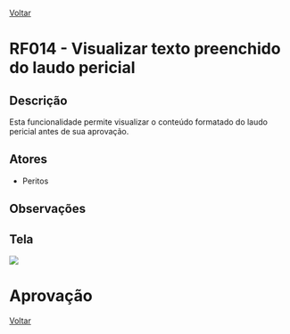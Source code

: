 [Voltar](../req_fun.md)

# RF014 - Visualizar texto preenchido do laudo pericial

## Descrição

Esta funcionalidade permite visualizar o conteúdo formatado do laudo pericial antes de sua aprovação.

## Atores

- Peritos

## Observações

## Tela

[![](https://www.plantuml.com/plantuml/svg/xLPDRnit4BtpLmpSIxkmBMNNAWh1289ART0YIGqaxQLeWGavaWVXnuOS6avj_P5UU-Yfn_u2_x6AgqshLGmvA92Rg8jsyTxCuvj7OfyamIW9hQZp9EyiFLRbOSwuZEZWHW5yZVhDCeRipIpO4E6pnPVhtqIjrFdeFUKD-nOBmRGCZyPZ9IoMu2TE6It_XX64hYL06ucylcGJm0Imc4s0bY9hHgik2Gr5U7xn_AdIs0e73oyv2Ja4Gt11yUulpRW1t9phecOQoJnM052azklcLwYgx_mYH8TtVzxzJGcUKaHELQLWQvrkFHLMLRrlCTr1LbNTrCr9FTbvlr8x9NRx6lnNzWSbvvHqv3NmZr1LKz319z92aYEWuPQJPhy4iYp7aCWKmuXpSi7isKLLlIA7fTwp4Ca1joaxCDtW4WkW8u7RDUobeEHKW7rH479jY7jhpr6wKSpGO9BOwHu_6etFHlMudgphRWsbHrjsBDG1wz5uqW5tUkmqUHPqbvbxdJdPzkO4o9x2RI7T_Mw57G9QeVWVjVvgD6usukhnj1bsNkrD0tHnO0cVfozsPjTCpff9SpQ1apqk3nbDKwyZ11_FM3qyY46ufd1apCYvqRlrEjf3tbVu0J_cvBFNZ2Ri791ULVKYEAegW5iuWllMqNsasSMtezcBY-yBiJ3tO7zudIXUzOThYF_8VgS3nYTcFUpxy0ufzyUhSayEtTqJcUF_UstqfntOQpPiiXV80XPVXqX0icb3u73f4T3osup3xVmeG9uTe077vSyLUKPt36yp9_0XISm6w9gYPi7kBi_MejDXqwM0E37aOUoxLjokYK08EZWNJDXiSYr1XXhcfHLc8U2O8_NUi8T8RQHByeOYItbn5Mnk1ONWgZW3b1A1Pckp6rJijqqP5dd9AE2BQ6WnCagEm_RVN6jgXN8PXnS8MYDf5D2vPODIsC536mCRycKQsNTYTBOj5fyWB1Qi6OSIA54iI1TiaOh5N3P0gPzFTgU7T1pISKZ78Hs7T1pIyOdIiL8VVghSmCypz9einbzMIgcLUaBU9BIY_W40)](https://www.plantuml.com/plantuml/svg/xLPDRnit4BtpLmpSIxkmBMNNAWh1289ART0YIGqaxQLeWGavaWVXnuOS6avj_P5UU-Yfn_u2_x6AgqshLGmvA92Rg8jsyTxCuvj7OfyamIW9hQZp9EyiFLRbOSwuZEZWHW5yZVhDCeRipIpO4E6pnPVhtqIjrFdeFUKD-nOBmRGCZyPZ9IoMu2TE6It_XX64hYL06ucylcGJm0Imc4s0bY9hHgik2Gr5U7xn_AdIs0e73oyv2Ja4Gt11yUulpRW1t9phecOQoJnM052azklcLwYgx_mYH8TtVzxzJGcUKaHELQLWQvrkFHLMLRrlCTr1LbNTrCr9FTbvlr8x9NRx6lnNzWSbvvHqv3NmZr1LKz319z92aYEWuPQJPhy4iYp7aCWKmuXpSi7isKLLlIA7fTwp4Ca1joaxCDtW4WkW8u7RDUobeEHKW7rH479jY7jhpr6wKSpGO9BOwHu_6etFHlMudgphRWsbHrjsBDG1wz5uqW5tUkmqUHPqbvbxdJdPzkO4o9x2RI7T_Mw57G9QeVWVjVvgD6usukhnj1bsNkrD0tHnO0cVfozsPjTCpff9SpQ1apqk3nbDKwyZ11_FM3qyY46ufd1apCYvqRlrEjf3tbVu0J_cvBFNZ2Ri791ULVKYEAegW5iuWllMqNsasSMtezcBY-yBiJ3tO7zudIXUzOThYF_8VgS3nYTcFUpxy0ufzyUhSayEtTqJcUF_UstqfntOQpPiiXV80XPVXqX0icb3u73f4T3osup3xVmeG9uTe077vSyLUKPt36yp9_0XISm6w9gYPi7kBi_MejDXqwM0E37aOUoxLjokYK08EZWNJDXiSYr1XXhcfHLc8U2O8_NUi8T8RQHByeOYItbn5Mnk1ONWgZW3b1A1Pckp6rJijqqP5dd9AE2BQ6WnCagEm_RVN6jgXN8PXnS8MYDf5D2vPODIsC536mCRycKQsNTYTBOj5fyWB1Qi6OSIA54iI1TiaOh5N3P0gPzFTgU7T1pISKZ78Hs7T1pIyOdIiL8VVghSmCypz9einbzMIgcLUaBU9BIY_W40)

# Aprovação

[Voltar](../req_fun.md)
